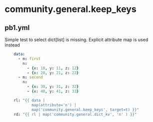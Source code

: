 community.general.keep_keys
===========================

pb1.yml
-------

Simple test to select dict[list] is missing. Explicit attribute map
is used instead

```yaml
    data:
      - m: first
        n:
          - {x: 10, y: 11, z: 12}
          - {x: 20, y: 21, z: 22}
      - m: second
        n:
          - {x: 30, y: 31, z: 32}
          - {x: 40, y: 41, z: 33}
```

```yaml
    rl: "{{ data |
            map(attribute='n') |
            map('community.general.keep_keys', target=t) }}"
    rd: "{{ rl | map('community.general.dict_kv', 'n' ) }}"
```

